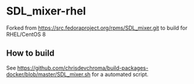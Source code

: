 # SDL_mixer-rhel
Forked from https://src.fedoraproject.org/rpms/SDL_mixer.git to build for RHEL/CentOS 8

## How to build
See https://github.com/chrisdevchroma/build-packages-docker/blob/master/SDL_mixer.sh for a automated script.
